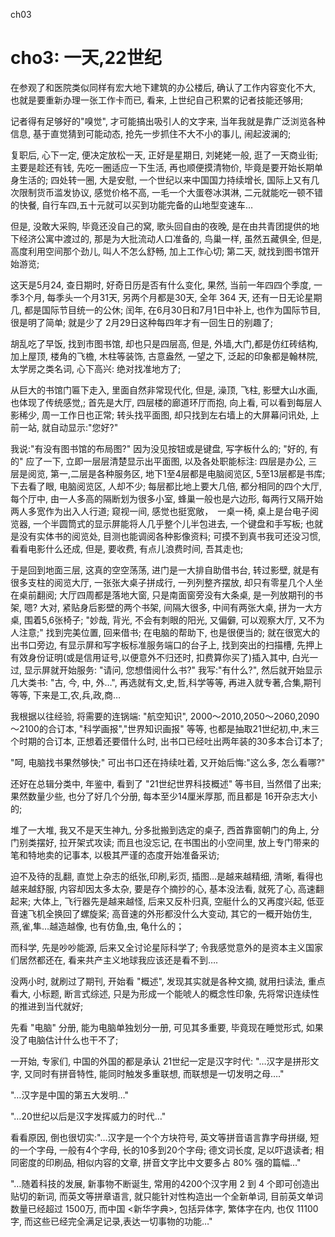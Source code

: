 ch03
# cho3: 一天,22世纪

在参观了和医院类似同样有宏大地下建筑的办公楼后, 确认了工作内容变化不大, 也就是要重新办理一张工作卡而已, 看来, 上世纪自己积累的记者技能还够用;

记者得有足够好的"嗅觉", 才可能搞出吸引人的文字来, 当年我就是靠广泛浏览各种信息, 基于直觉猜到可能动态, 抢先一步抓住不大不小的事儿, 闹起波澜的;

复职后, 心下一定, 便决定放松一天, 正好是星期日, 刘姥姥一般, 逛了一天商业街; 主要是趁还有钱, 先吃一圈适应一下生活, 再也顺便摸清物价, 毕竟是要开始长期单身生活的; 四处转一圈, 大是安慰, 一个世纪以来中国国力持续增长, 国际上又有几次限制货币滥发协议, 感觉价格不高, 一毛一个大蛋卷冰淇淋, 二元就能吃一顿不错的快餐, 自行车四,五十元就可以买到功能完备的山地型变速车…

但是, 没敢大采购, 毕竟还没自己的窝, 歌头回自由的夜晚, 是在由共青团提供的地下经济公寓中渡过的, 那是为大批流动人口准备的, 鸟巢一样, 虽然五藏俱全, 但是, 高度利用空间那个劲儿, 叫人不怎么舒畅, 加上工作心切; 第二天, 就找到图书馆开始游览;

这天是5月24, 查日期时, 好奇日历是否有什么变化, 果然, 当前一年四四个季度, 一季3个月, 每季头一个月31天, 另两个月都是30天, 全年 364 天, 还有一日无论星期几, 都是国际节目统一的公休; 闰年, 在6月30日和7月1日中补上, 也作为国际节目, 很是明了简单; 就是少了 2月29日这种每四年才有一回生日的别趣了;

胡乱吃了早饭, 找到市图书馆, 却也只是四层高, 但是, 外墙,大门,都是仿红砖结构, 加上屋顶, 楼角的飞檐, 木柱等装饰, 古意盎然, 一望之下, 泛起的印象都是翰林院, 太学房之类名词, 心下高兴: 绝对找准地方了;

从巨大的书馆门匾下走入, 里面自然非常现代化, 但是, 澡顶, 飞柱, 影壁大山水画, 也体现了传统感觉,; 首先是大厅, 四层楼的廊道环厅而抱, 向上看, 可以看到每层人影稀少, 周一工作日也正常; 转头找平面图, 却只找到左右墙上的大屏幕问讯处, 上前一站, 就自动显示:"您好?"

 我说:"有没有图书馆的布局图?" 因为没见按钮或是键盘, 写字板什么的; "好的, 有的" 应了一下, 立即一层层清楚显示出平面图, 以及各处职能标注: 四层是办公, 三层是阅览, 第一,二层是各种服务区, 地下1至4层都是电脑阅览区, 5至13层都是书库; 下去看了眼, 电脑阅览区, 人却不少; 每层都比地上要大几倍, 都分相同的四个大厅, 每个厅中, 由一人多高的隔断划为很多小室, 蜂巢一般也是六边形, 每两行又隔开始两人多宽作为出入人行道; 窥视一间, 感觉也挺宽敞，　一桌一椅, 桌上是台电子阅览器, 一个半圆筒式的显示屏能将人几乎整个儿半包进去, 一个键盘和手写板; 也就是没有实体书的阅览处, 目测也能调阅各种影像资料; 可摸不到真书我可还没习惯, 看看电影什么还成, 但是, 要收费, 有点儿浪费时间, 吾其走也;

于是回到地面三层, 这真的空空荡荡, 进门是一大排自助借书台, 转过影壁, 就是有很多支柱的阅览大厅, 一张张大桌子拼成行, 一列列整齐摆放, 却只有零星几个人坐在桌前翻阅;
大厅四周都是落地大窗, 只是南面窗旁没有大条桌, 是一列放期刊的书架, 嗯? 大对, 紧贴身后影壁的两个书架, 间隔大很多, 中间有两张大桌, 拼为一大方桌, 围着5,6张椅子; 
"妙哉, 背光, 不会有刺眼的阳光, 又偏僻, 可以观察大厅, 又不为人注意;" 找到完美位置, 回来借书; 在电脑的帮助下, 也是很便当的; 就在很宽大的出书口旁边, 有显示屏和写字板标准服务端口的台子上, 找到突出的扫描槽, 先押上有效身份证明(或是信用证号,以便意外不归还时, 扣费算你买了)插入其中, 白光一过, 显示屏就开始服务:
"请问, 您想借阅什么书?" 
我写:"有什么?", 然后就开始显示几大类书: "古, 今, 中, 外…", 再选就有文,史,哲,科学等等, 再进入就专著,合集,期刊等等, 下来是工,农,兵,政,商…

我根据以往经验, 将需要的连锅端: "航空知识", 2000～2010,2050～2060,2090～2100的合订本, "科学画报","世界知识画报" 等等, 也都是抽取21世纪初,中,末三个时期的合订本, 正想着还要借什么时, 出书口已经吐出两年装的30多本合订本了;

"呵, 电脑找书果然够快;" 可出书口还在持续吐着, 又开始后悔:"这么多, 怎么看哪?"

还好在总辑分类中, 年鉴中, 看到了 "21世纪世界科技概述" 等书目, 当然借了出来; 果然数量少些, 也分了好几个分册, 每本至少14厘米厚那, 而且都是 16开杂志大小的;

堆了一大堆, 我又不是天生神九, 分多批搬到选定的桌子, 西首靠窗朝门的角上, 分门别类摆好, 拉开架式攻读; 而且也没忘记, 在书围出的小空间里, 放上专门带来的笔和特地卖的记事本, 以极其严谨的态度开始准备采访;

迫不及待的乱翻, 直觉上杂志的纸张,印刷,彩页, 插图…是越来越精细, 清晰, 看得也越来越舒服, 内容却因太多太杂, 要是存个摘抄的心, 基本没法看, 就死了心, 高速翻起来; 大体上, 飞行器先是越来越怪, 后来又反朴归真, 空艇什么的又再度兴起, 低亚音速飞机全换回了螺旋桨; 高音速的外形都没什么大变动, 其它的一概开始仿生, 燕,雀,隼…越造越像, 也有仿鱼,虫, 龟什么的；

而科学, 先是吵吵能源, 后来又全讨论星际科学了; 令我感觉意外的是资本主义国家们居然都还在, 看来共产主义地球我应该还是看不到….

没两小时, 就刷过了期刊, 开始看 "概述", 发现其实就是各种文摘, 就用扫读法, 重点看大, 小标题, 断言式综述, 只是为形成一个能唬人的概念性印象, 先将常识连续性的推进到当代就好;

先看 "电脑" 分册, 能为电脑单独划分一册, 可见其多重要, 毕竟现在睡觉形式, 如果没了电脑估计什么也干不了;

一开始, 专家们, 中国的外国的都是承认 21世纪一定是汉字时代: "…汉字是拼形文字, 又同时有拼音特性, 能同时触发多重联想, 而联想是一切发明之母…."

"…汉字是中国的第五大发明…"

"…20世纪以后是汉字发挥威力的时代…"

看看原因, 倒也很切实:"…汉字是一个个方块符号, 英文等拼音语言靠字母拼缀, 短的一个字母, 一般有4个字母, 长的10多到20个字母; 德文词长度, 足以吓退读者; 相同密度的印刷品, 相似内容的文章, 拼音文字比中文要多占 80% 强的篇幅…"

"…随着科技的发展, 新事物不断诞生, 常用的4200个汉字用 2 到 4 个即可创造出贴切的新词, 而英文等拼章语言, 就只能针对性构造出一个全新单词, 目前英文单词数量已经超过 1500万, 而中国 \<新华字典\>, 包括异体字, 繁体字在内, 也仅 11100 字, 而这些已经完全满足记录,表达一切事物的功能…"